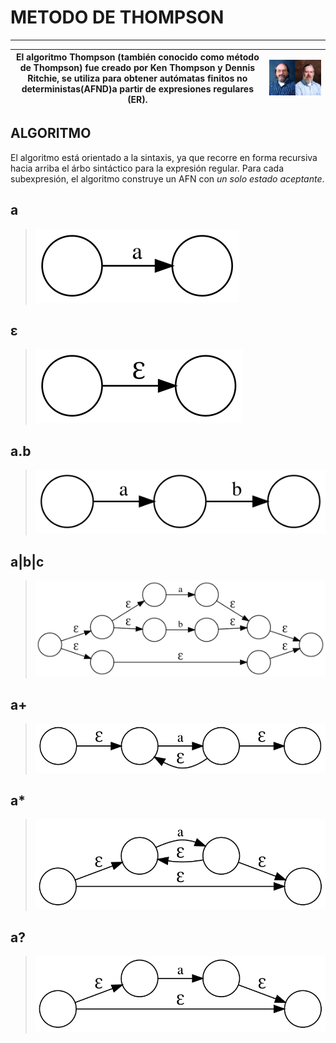 # __METODO DE THOMPSON__
---

|El algoritmo Thompson (también conocido como método de Thompson) fue creado por Ken Thompson y Dennis Ritchie, se utiliza para obtener autómatas finitos no deterministas(AFND)a partir de expresiones regulares (ER).|![](../imagenes/td.jpg)|
|:--:|:--:|

## __ALGORITMO__
El algoritmo está orientado a la sintaxis, ya que recorre en forma recursiva hacia arriba el árbo sintáctico para la expresión regular. Para cada subexpresión, el algoritmo construye un AFN con _un solo estado aceptante_.

## __a__
>![](./imagenes/ta.svg)
## __ε__
>![](./imagenes/tb.svg)
## __a.b__
>![](./imagenes/tc.svg)
## __a|b|c__
>![](./imagenes/td.svg)
## __a+__
>![](./imagenes/te.svg)
## __a*__
>![](./imagenes/tf.svg)
## __a?__
>![](./imagenes/tg.svg)

